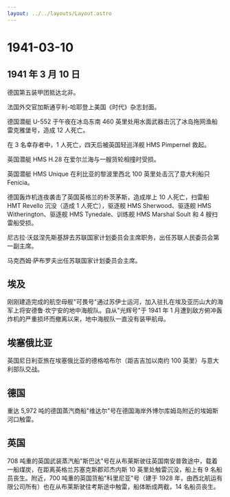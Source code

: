 ```yaml
---
layout: ../../layouts/Layout.astro
---
```


# 1941-03-10

## 1941 年 3 月 10 日

德国第五装甲团抵达北非。

法国外交官加斯通亨利-哈耶登上美国《时代》杂志封面。

德国潜艇 U-552 于午夜在冰岛东南 460
英里处用水面武器击沉了冰岛拖网渔船雷克雅堡号，造成 12 人死亡。

在 3 名幸存者中，1 人死亡，四天后被英国轻巡洋舰 HMS Pimpernel 救起。

英国潜艇 HMS H.28 在爱尔兰海与一艘货轮相撞时受损。

英国潜艇 HMS Unique 在利比亚的黎波里西北 100 英里处击沉了意大利船只
Fenicia。

德国轰炸机连夜袭击了英国英格兰的朴茨茅斯，造成岸上 10 人死亡，扫雷船 HMT
Revello 沉没（造成 1 人死亡），驱逐舰 HMS Sherwood、驱逐舰 HMS
Witherington、驱逐舰 HMS Tynedale、训练舰 HMS Marshal Soult 和 4
艘扫雷船受损。

尼古拉·沃兹涅先斯基辞去苏联国家计划委员会主席职务，出任苏联人民委员会第一副主席。

马克西姆·萨布罗夫出任苏联国家计划委员会主席。

## 埃及

刚刚建造完成的航空母舰"可畏号"通过苏伊士运河，加入驻扎在埃及亚历山大的海军上将安德鲁·坎宁安的地中海舰队。自从"光辉号"于
1941 年 1
月遭到敌方俯冲轰炸机的严重损坏而撤离以来，地中海舰队一直没有装甲航母。

## 埃塞俄比亚

英国尼日利亚旅在埃塞俄比亚的德格哈布尔（距吉吉加以南约 100
英里）与意大利部队交战。

## 德国

重达 5,972
吨的德国蒸汽商船"维达尔"号在德国海岸外博尔库姆岛附近的埃姆斯河口触雷。

## 英国

708
吨重的英国武装蒸汽船"斯巴达"号在从布莱斯驶往英国南安普敦途中，载着一船煤炭，在距离英格兰苏塞克斯郡邓杰内斯
10 英里处触雷沉没，船上有 9 名船员丧生。附近，700
吨重的英国货船"科里尼亚"号（建于 1928
年，由西北航运有限公司所有）也在从布莱斯驶往考斯途中触雷，船体断成两截，14
名船员丧生。